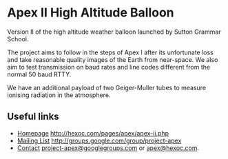 # Apex II High Altitude Balloon

Version II of the high altitude weather balloon launched by Sutton Grammar School.  

The project aims to follow in the steps of Apex I after its unfortunate loss and take reasonable quality images of the Earth from near-space. We also aim to test transmission on baud rates and line codes different from the normal 50 baud RTTY.  

We have an additional payload of two Geiger-Muller tubes to measure ionising radiation in the atmosphere.  

## Useful links

* [Homepage](http://hexoc.com/pages/apex/apex-ii.php) http://hexoc.com/pages/apex/apex-ii.php
* [Mailing List](http://groups.google.com/group/project-apex) http://groups.google.com/group/project-apex
* [Contact](mailto:project-apex@googlegroups.com) project-apex@googlegroups.com or apex@hexoc.com.
